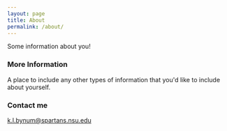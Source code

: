 ```yaml
---
layout: page
title: About
permalink: /about/
---
```


Some information about you!

### More Information

A place to include any other types of information that you'd like to include about yourself.

### Contact me

[k.l.bynum@spartans.nsu.edu](mailto:k.l.bynum@spartans.nsu.edu)
